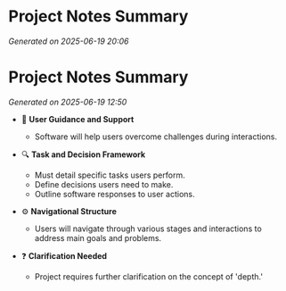 # Project Notes Summary

*Generated on 2025-06-19 20:06*

# Project Notes Summary

*Generated on 2025-06-19 12:50*

- 📌 **User Guidance and Support**
  - Software will help users overcome challenges during interactions.

- 🔍 **Task and Decision Framework**
  - Must detail specific tasks users perform.
  - Define decisions users need to make.
  - Outline software responses to user actions.

- ⚙️ **Navigational Structure**
  - Users will navigate through various stages and interactions to address main goals and problems.

- ❓ **Clarification Needed**
  - Project requires further clarification on the concept of 'depth.'